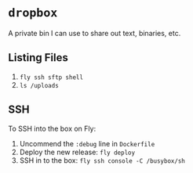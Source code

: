 # `dropbox`

A private bin I can use to share out text, binaries, etc.

## Listing Files

1. `fly ssh sftp shell`
1. `ls /uploads`

## SSH

To SSH into the box on Fly:

1. Uncommend the `:debug` line in `Dockerfile`
1. Deploy the new release: `fly deploy`
1. SSH in to the box: `fly ssh console -C /busybox/sh`
